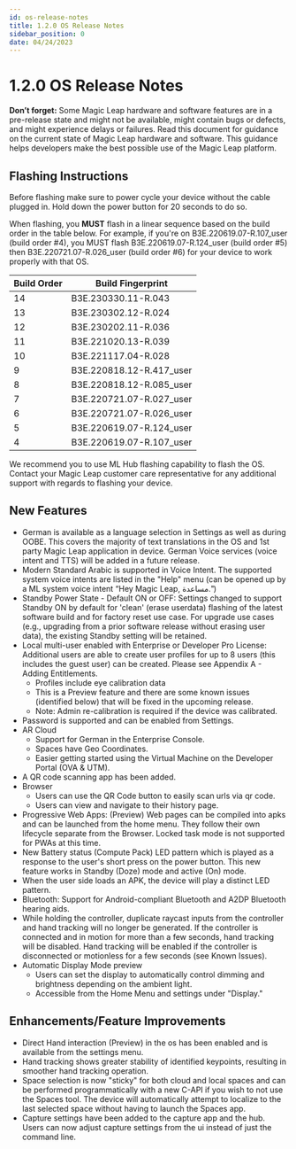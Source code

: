 ```yaml
---
id: os-release-notes
title: 1.2.0 OS Release Notes
sidebar_position: 0
date: 04/24/2023
---
```


# 1.2.0 OS Release Notes

**Don’t forget:** Some Magic Leap hardware and software features are in a pre-release state and might not be available, might contain bugs or defects, and might experience delays or failures. Read this document for guidance on the current state of Magic Leap hardware and software. This guidance helps developers make the best possible use of the Magic Leap platform.

## Flashing Instructions

Before flashing make sure to power cycle your device without the cable plugged in. Hold down the power button for 20 seconds to do so. 

When flashing, you **MUST** flash in a linear sequence based on the build order in the table below. For example, if you're on B3E.220619.07-R.107_user (build order #4), you MUST flash B3E.220619.07-R.124_user (build order #5) then B3E.220721.07-R.026_user (build order #6) for your device to work properly with that OS.

| Build Order | Build Fingerprint        |
| ----------- | ------------------------ |
| 14          | B3E.230330.11-R.043      |
| 13          | B3E.230302.12-R.024      |
| 12          | B3E.230202.11-R.036      |
| 11          | B3E.221020.13-R.039      |
| 10          | B3E.221117.04-R.028      |
| 9           | B3E.220818.12-R.417_user |
| 8           | B3E.220818.12-R.085_user |
| 7           | B3E.220721.07-R.027_user |
| 6           | B3E.220721.07-R.026_user |
| 5           | B3E.220619.07-R.124_user |
| 4           | B3E.220619.07-R.107_user |

We recommend you to use ML Hub flashing capability to flash the OS. Contact your Magic Leap customer care representative for any additional support with regards to flashing your device.

## New Features

- German is available as a language selection in Settings as well as during OOBE. This covers the majority of text translations in the OS and 1st party Magic Leap application in device. German Voice services (voice intent and TTS) will be added in a future release.
- Modern Standard Arabic is supported in Voice Intent. The supported system voice intents are listed in the "Help" menu (can be opened up by a ML system voice intent “Hey Magic Leap, مساعدة.")
- Standby Power State - Default ON or OFF: Settings changed to support Standby ON by default for 'clean' (erase userdata) flashing of the latest software build and for factory reset use case. For upgrade use cases (e.g., upgrading from a prior software release without erasing user data), the existing Standby setting will be retained.
- Local multi-user enabled with Enterprise or Developer Pro License: Additional users are able to create user profiles for up to 8 users (this includes the guest user) can be created. Please see Appendix A - Adding Entitlements.
  - Profiles include eye calibration data
  - This is a Preview feature and there are some known issues (identified below) that will be fixed in the upcoming release.
  - Note: Admin re-calibration is required if the device was calibrated.
- Password is supported and can be enabled from Settings.
- AR Cloud
  - Support for German in the Enterprise Console.
  - Spaces have Geo Coordinates.
  - Easier getting started using the Virtual Machine on the Developer Portal (OVA & UTM).
- A QR code scanning app has been added.
- Browser
  - Users can use the QR Code button to easily scan urls via qr code.
  - Users can view and navigate to their history page.
- Progressive Web Apps: (Preview) Web pages can be compiled into apks and can be launched from the home menu. They follow their own lifecycle separate from the Browser. Locked task mode is not supported for PWAs at this time.
- New Battery status (Compute Pack) LED pattern which is played as a response to the user's short press on the power button. This new feature works in Standby (Doze) mode and active (On) mode.
- When the user side loads an APK, the device will play a distinct LED pattern.
- Bluetooth: Support for Android-compliant Bluetooth and A2DP Bluetooth hearing aids.
- While holding the controller, duplicate raycast inputs from the controller and hand tracking will no longer be generated. If the controller is connected and in motion for more than a few seconds, hand tracking will be disabled. Hand tracking will be enabled if the controller is disconnected or motionless for a few seconds (see Known Issues).
- Automatic Display Mode preview
  - Users can set the display to automatically control dimming and brightness depending on the ambient light.
  - Accessible from the Home Menu and settings under "Display."

## Enhancements/Feature Improvements

- Direct Hand interaction (Preview) in the os has been enabled and is available from the settings menu.
- Hand tracking shows greater stability of identified keypoints, resulting in smoother hand tracking operation.
- Space selection is now "sticky" for both cloud and local spaces and can be performed programmatically with a new C-API if you wish to not use the Spaces tool. The device will automatically attempt to localize to the last selected space without having to launch the Spaces app.
- Capture settings have been added to the capture app and the hub. Users can now adjust capture settings from the ui instead of just the command line.